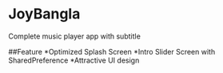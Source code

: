 # JoyBangla
Complete music player app with subtitle


##Feature
*Optimized Splash Screen
*Intro Slider Screen with SharedPreference
*Attractive UI design
